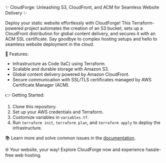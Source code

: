  ✨ CloudForge: Unleashing S3, CloudFront, and ACM for Seamless Website Delivery ✨

Deploy your static website effortlessly with CloudForge! This Terraform-powered project automates the creation of an S3 bucket, sets up a CloudFront distribution for global content delivery, and secures it with an ACM SSL certificate. Say goodbye to complex hosting setups and hello to seamless website deployment in the cloud.

🚀 Features:
- Infrastructure as Code (IaC) using Terraform.
- Scalable and durable storage with Amazon S3.
- Global content delivery powered by Amazon CloudFront.
- Secure communication with SSL/TLS certificates managed by AWS Certificate Manager (ACM).

👉 Getting Started:
1. Clone this repository.
2. Set up your AWS credentials and Terraform.
3. Customize variables in `variables.tf`.
4. Run `terraform init`, `terraform plan`, and `terraform apply` to deploy the infrastructure.

📚 Learn more and solve common issues in the [documentation](docs/README.md).

🌐 Your website, your way! Explore CloudForge now and experience hassle-free web hosting.

